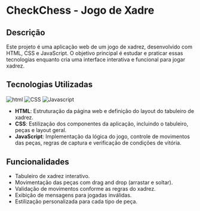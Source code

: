 # CheckChess - Jogo de Xadre

## Descrição

Este projeto é uma aplicação web de um jogo de xadrez, desenvolvido com HTML, CSS e JavaScript. O objetivo principal é estudar e praticar essas tecnologias enquanto cria uma interface interativa e funcional para jogar xadrez.

## Tecnologias Utilizadas

<div style="display:inline_block">
   <img alt="html"  align="center" src="https://img.shields.io/badge/HTML-239120?style=for-the-badge&logo=html5&logoColor=white"/>
   <img alt="CSS"  align="center" src="https://img.shields.io/badge/CSS-239120?&style=for-the-badge&logo=css3&logoColor=white"/>
   <img alt="Javascript"  align="center" src="https://img.shields.io/badge/JavaScript-323330?style=for-the-badge&logo=javascript&logoColor=F7DF1E"/>
</div>

- **HTML**: Estruturação da página web e definição do layout do tabuleiro de xadrez.
- **CSS**: Estilização dos componentes da aplicação, incluindo o tabuleiro, peças e layout geral.
- **JavaScript**: Implementação da lógica do jogo, controle de movimentos das peças, regras de captura e verificação de condições de vitória.

## Funcionalidades

- Tabuleiro de xadrez interativo.
- Movimentação das peças com drag and drop (arrastar e soltar).
- Validação de movimentos conforme as regras do xadrez.
- Exibição de mensagens para jogadas inválidas.
- Estilização personalizada para cada tipo de peça.
